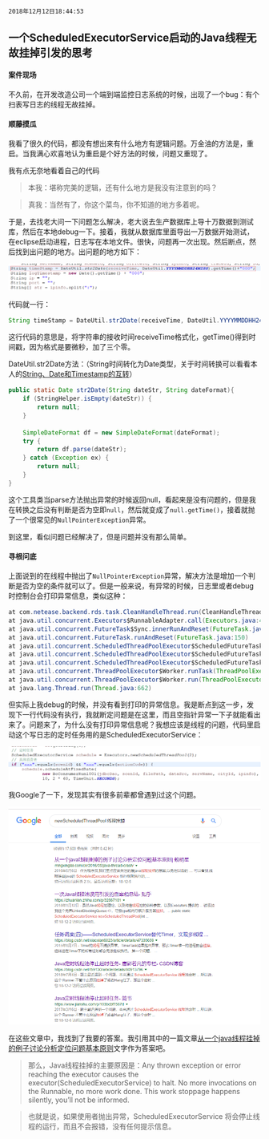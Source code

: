 `2018年12月12日18:44:53`

## 一个ScheduledExecutorService启动的Java线程无故挂掉引发的思考

####  案件现场

不久前，在开发改造公司一个端到端监控日志系统的时候，出现了一个bug：有个扫表写日志的线程无故挂掉。

#### 顺藤摸瓜

我看了很久的代码，都没有想出来有什么地方有逻辑问题。万金油的方法是，重启。当我满心欢喜地认为重启是个好方法的时候，问题又重现了。

我有点无奈地看着自己的代码

>本我：堪称完美的逻辑，还有什么地方是我没有注意到的吗？

>真我：当然有了，你这个菜鸟，你不知道的地方多着呢。

于是，去找老大问一下问题怎么解决，老大说去生产数据库上导十万数据到测试库，然后在本地debug一下。接着，我就从数据库里面导出一万数据开始测试，在eclipse启动进程，日志写在本地文件。很快，问题再一次出现。然后断点，然后找到出问题的地方。出问题的地方如下：

![问题地点](https://raw.githubusercontent.com/Mingmingcome/cnblogs/master/images/ScheduledExecutorService-throw-Exception.png)

代码就一行：

``` java
String timeStamp = DateUtil.str2Date(receiveTime, DateUtil.YYYYMMDDHH24MISS).getTime() + "000";
```

这行代码的意思是，将字符串的接收时间receiveTime格式化，getTime()得到时间戳，因为格式是要微秒，加了三个零。

DateUtil.str2Date方法：（String时间转化为Date类型，关于时间转换可以看看本人的[String、Date和Timestamp的互转](https://www.cnblogs.com/mingmingcome/p/9514601.html)）

``` java
public static Date str2Date(String dateStr, String dateFormat){
	if (StringHelper.isEmpty(dateStr)) {
		return null;
	}

	SimpleDateFormat df = new SimpleDateFormat(dateFormat);
	try {
		return df.parse(dateStr);
	} catch (Exception ex) {
		return null;
	}
}
```

这个工具类当parse方法抛出异常的时候返回null，看起来是没有问题的，但是我在转换之后没有判断是否为空即`null`，然后就变成了`null.getTime()`，接着就抛了一个很常见的`NullPointerException`异常。

到这里，看似问题已经解决了，但是问题并没有那么简单。

#### 寻根问底

上面说到的在线程中抛出了`NullPointerException`异常，解决方法是增加一个判断是否为空的条件就可以了。但是一般来说，有异常的时候，日志里或者debug时控制台会打印异常信息，类似这种：

``` java
at com.netease.backend.rds.task.CleanHandleThread.run(CleanHandleThread.java:65)
at java.util.concurrent.Executors$RunnableAdapter.call(Executors.java:439)
at java.util.concurrent.FutureTask$Sync.innerRunAndReset(FutureTask.java:317)
at java.util.concurrent.FutureTask.runAndReset(FutureTask.java:150)
at java.util.concurrent.ScheduledThreadPoolExecutor$ScheduledFutureTask.access$101(ScheduledThreadPoolExecutor.java:98)
at java.util.concurrent.ScheduledThreadPoolExecutor$ScheduledFutureTask.runPeriodic(ScheduledThreadPoolExecutor.java:180)
at java.util.concurrent.ScheduledThreadPoolExecutor$ScheduledFutureTask.run(ScheduledThreadPoolExecutor.java:204)
at java.util.concurrent.ThreadPoolExecutor$Worker.runTask(ThreadPoolExecutor.java:895)
at java.util.concurrent.ThreadPoolExecutor$Worker.run(ThreadPoolExecutor.java:918)
at java.lang.Thread.run(Thread.java:662)
```

但实际上我debug的时候，并没有看到打印的异常信息。我是断点到这一步，发现下一行代码没有执行，我就断定问题是在这里，而且空指针异常一下子就能看出来了。问题来了，为什么没有打印异常信息呢？我想应该是线程的问题，代码里启动这个写日志的定时任务用的是ScheduledExecutorService：

![ScheduledExecutorService](https://raw.githubusercontent.com/Mingmingcome/cnblogs/master/images/ScheduledExecutorService-execute-thread.png)

我Google了一下，发现其实有很多前辈都曾遇到过这个问题。

![Google搜索](https://raw.githubusercontent.com/Mingmingcome/cnblogs/master/images/ScheduledExecutorService-Google-search.png)

在这些文章中，我找到了我要的答案。我引用其中的一篇文章[从一个java线程挂掉的例子讨论分析定位问题基本原则](http://mingxinglai.com/cn/2016/05/java-thread-crash/)文字作为答案吧。

>那么，Java线程挂掉的主要原因是：Any thrown exception or error reaching the executor causes the executor(ScheduledExecutorService) to halt. No more invocations on the Runnable, no more work done. This work stoppage happens silently, you’ll not be informed.

>也就是说，如果使用者抛出异常，ScheduledExecutorService 将会停止线程的运行，而且不会报错，没有任何提示信息。

#### 